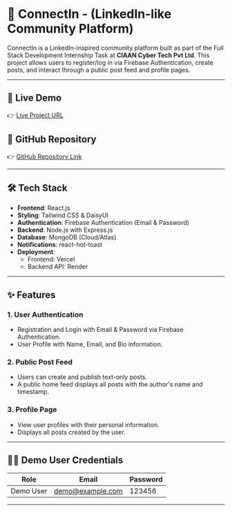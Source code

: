 # 🚀 ConnectIn - (LinkedIn-like Community Platform)

ConnectIn is a LinkedIn-inspired community platform built as part of the Full Stack Development Internship Task at **CIAAN Cyber Tech Pvt Ltd**. This project allows users to register/log in via Firebase Authentication, create posts, and interact through a public post feed and profile pages.

---

## 🔗 Live Demo
👉 [Live Project URL](https://careerin.vercel.app/)

## 📂 GitHub Repository
👉 [GitHub Repository Link](https://github.com/your-username/your-repo-name)

---

## 🛠️ Tech Stack

- **Frontend**: React.js
- **Styling**: Tailwind CSS & DaisyUI
- **Authentication**: Firebase Authentication (Email & Password)
- **Backend**: Node.js with Express.js
- **Database**: MongoDB (Cloud/Atlas)
- **Notifications**: react-hot-toast
- **Deployment**:
  - Frontend: Vercel
  - Backend API: Render

---

## ✨ Features

### 1. User Authentication
- Registration and Login with Email & Password via Firebase Authentication.
- User Profile with Name, Email, and Bio information.

### 2. Public Post Feed
- Users can create and publish text-only posts.
- A public home feed displays all posts with the author's name and timestamp.

### 3. Profile Page
- View user profiles with their personal information.
- Displays all posts created by the user.

---

## 🧑‍💻 Demo User Credentials
| Role      | Email                | Password |
|-----------|----------------------|----------|
| Demo User | demo@example.com      | 123456   |

---